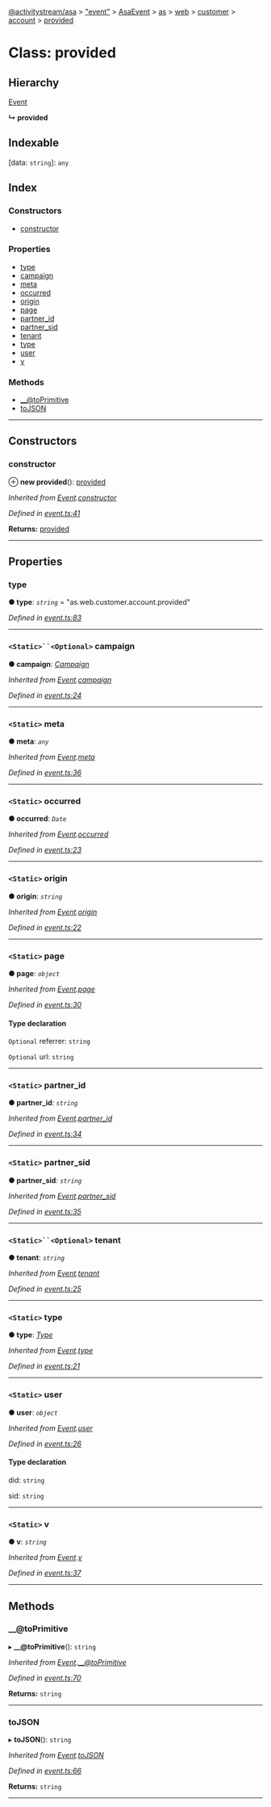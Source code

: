 [@activitystream/asa](../README.md) > ["event"](../modules/_event_.md) > [AsaEvent](../modules/_event_.asaevent.md) > [as](../modules/_event_.asaevent.as.md) > [web](../modules/_event_.asaevent.as.web.md) > [customer](../modules/_event_.asaevent.as.web.customer.md) > [account](../modules/_event_.asaevent.as.web.customer.account.md) > [provided](../classes/_event_.asaevent.as.web.customer.account.provided.md)

# Class: provided

## Hierarchy

 [Event](_event_.asaevent.event.md)

**↳ provided**

## Indexable

\[data: `string`\]:&nbsp;`any`
## Index

### Constructors

* [constructor](_event_.asaevent.as.web.customer.account.provided.md#constructor)

### Properties

* [type](_event_.asaevent.as.web.customer.account.provided.md#type)
* [campaign](_event_.asaevent.as.web.customer.account.provided.md#campaign)
* [meta](_event_.asaevent.as.web.customer.account.provided.md#meta)
* [occurred](_event_.asaevent.as.web.customer.account.provided.md#occurred)
* [origin](_event_.asaevent.as.web.customer.account.provided.md#origin)
* [page](_event_.asaevent.as.web.customer.account.provided.md#page)
* [partner_id](_event_.asaevent.as.web.customer.account.provided.md#partner_id)
* [partner_sid](_event_.asaevent.as.web.customer.account.provided.md#partner_sid)
* [tenant](_event_.asaevent.as.web.customer.account.provided.md#tenant)
* [type](_event_.asaevent.as.web.customer.account.provided.md#type-1)
* [user](_event_.asaevent.as.web.customer.account.provided.md#user)
* [v](_event_.asaevent.as.web.customer.account.provided.md#v)

### Methods

* [__@toPrimitive](_event_.asaevent.as.web.customer.account.provided.md#___toprimitive)
* [toJSON](_event_.asaevent.as.web.customer.account.provided.md#tojson)

---

## Constructors

<a id="constructor"></a>

###  constructor

⊕ **new provided**(): [provided](_event_.asaevent.as.web.customer.account.provided.md)

*Inherited from [Event](_event_.asaevent.event.md).[constructor](_event_.asaevent.event.md#constructor)*

*Defined in [event.ts:41](https://github.com/activitystream/asa.js/blob/7fc5aa0/src/event.ts#L41)*

**Returns:** [provided](_event_.asaevent.as.web.customer.account.provided.md)

___

## Properties

<a id="type"></a>

###  type

**● type**: *`string`* = "as.web.customer.account.provided"

*Defined in [event.ts:83](https://github.com/activitystream/asa.js/blob/7fc5aa0/src/event.ts#L83)*

___
<a id="campaign"></a>

### `<Static>``<Optional>` campaign

**● campaign**: *[Campaign](_campaign_.campaign.md)*

*Inherited from [Event](_event_.asaevent.event.md).[campaign](_event_.asaevent.event.md#campaign)*

*Defined in [event.ts:24](https://github.com/activitystream/asa.js/blob/7fc5aa0/src/event.ts#L24)*

___
<a id="meta"></a>

### `<Static>` meta

**● meta**: *`any`*

*Inherited from [Event](_event_.asaevent.event.md).[meta](_event_.asaevent.event.md#meta)*

*Defined in [event.ts:36](https://github.com/activitystream/asa.js/blob/7fc5aa0/src/event.ts#L36)*

___
<a id="occurred"></a>

### `<Static>` occurred

**● occurred**: *`Date`*

*Inherited from [Event](_event_.asaevent.event.md).[occurred](_event_.asaevent.event.md#occurred)*

*Defined in [event.ts:23](https://github.com/activitystream/asa.js/blob/7fc5aa0/src/event.ts#L23)*

___
<a id="origin"></a>

### `<Static>` origin

**● origin**: *`string`*

*Inherited from [Event](_event_.asaevent.event.md).[origin](_event_.asaevent.event.md#origin)*

*Defined in [event.ts:22](https://github.com/activitystream/asa.js/blob/7fc5aa0/src/event.ts#L22)*

___
<a id="page"></a>

### `<Static>` page

**● page**: *`object`*

*Inherited from [Event](_event_.asaevent.event.md).[page](_event_.asaevent.event.md#page)*

*Defined in [event.ts:30](https://github.com/activitystream/asa.js/blob/7fc5aa0/src/event.ts#L30)*

#### Type declaration

`Optional`  referrer: `string`

`Optional`  url: `string`

___
<a id="partner_id"></a>

### `<Static>` partner_id

**● partner_id**: *`string`*

*Inherited from [Event](_event_.asaevent.event.md).[partner_id](_event_.asaevent.event.md#partner_id)*

*Defined in [event.ts:34](https://github.com/activitystream/asa.js/blob/7fc5aa0/src/event.ts#L34)*

___
<a id="partner_sid"></a>

### `<Static>` partner_sid

**● partner_sid**: *`string`*

*Inherited from [Event](_event_.asaevent.event.md).[partner_sid](_event_.asaevent.event.md#partner_sid)*

*Defined in [event.ts:35](https://github.com/activitystream/asa.js/blob/7fc5aa0/src/event.ts#L35)*

___
<a id="tenant"></a>

### `<Static>``<Optional>` tenant

**● tenant**: *`string`*

*Inherited from [Event](_event_.asaevent.event.md).[tenant](_event_.asaevent.event.md#tenant)*

*Defined in [event.ts:25](https://github.com/activitystream/asa.js/blob/7fc5aa0/src/event.ts#L25)*

___
<a id="type-1"></a>

### `<Static>` type

**● type**: *[Type](../modules/_event_.asaevent.md#type)*

*Inherited from [Event](_event_.asaevent.event.md).[type](_event_.asaevent.event.md#type)*

*Defined in [event.ts:21](https://github.com/activitystream/asa.js/blob/7fc5aa0/src/event.ts#L21)*

___
<a id="user"></a>

### `<Static>` user

**● user**: *`object`*

*Inherited from [Event](_event_.asaevent.event.md).[user](_event_.asaevent.event.md#user)*

*Defined in [event.ts:26](https://github.com/activitystream/asa.js/blob/7fc5aa0/src/event.ts#L26)*

#### Type declaration

 did: `string`

 sid: `string`

___
<a id="v"></a>

### `<Static>` v

**● v**: *`string`*

*Inherited from [Event](_event_.asaevent.event.md).[v](_event_.asaevent.event.md#v)*

*Defined in [event.ts:37](https://github.com/activitystream/asa.js/blob/7fc5aa0/src/event.ts#L37)*

___

## Methods

<a id="___toprimitive"></a>

###  __@toPrimitive

▸ **__@toPrimitive**(): `string`

*Inherited from [Event](_event_.asaevent.event.md).[__@toPrimitive](_event_.asaevent.event.md#___toprimitive)*

*Defined in [event.ts:70](https://github.com/activitystream/asa.js/blob/7fc5aa0/src/event.ts#L70)*

**Returns:** `string`

___
<a id="tojson"></a>

###  toJSON

▸ **toJSON**(): `string`

*Inherited from [Event](_event_.asaevent.event.md).[toJSON](_event_.asaevent.event.md#tojson)*

*Defined in [event.ts:66](https://github.com/activitystream/asa.js/blob/7fc5aa0/src/event.ts#L66)*

**Returns:** `string`

___

